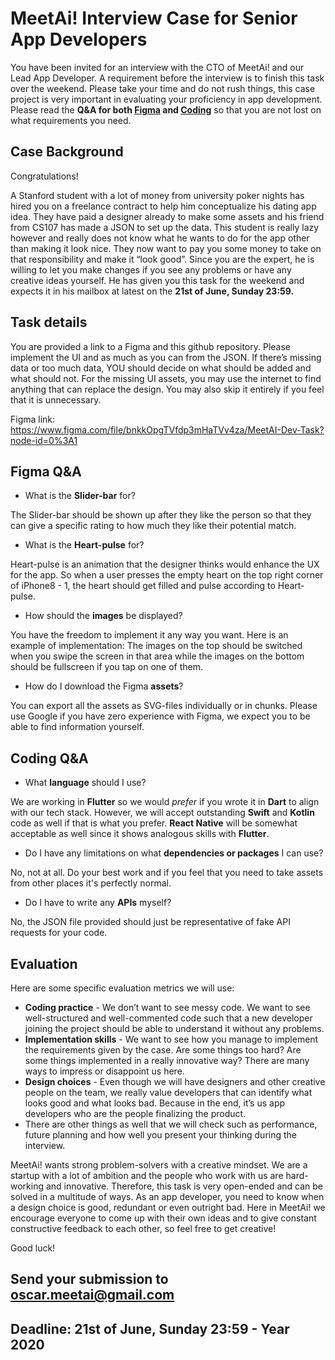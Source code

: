 # MeetAi! Interview Case for Senior App Developers
You have been invited for an interview with the CTO of MeetAi! and our Lead App Developer. A requirement before the interview is to finish this task over the weekend. Please take your time and do not rush things, this case project is very important in evaluating your proficiency in app development. Please read the **Q&A for both [Figma](https://github.com/thailemeetai/mobile-assignment#figma-qa) and [Coding](https://github.com/thailemeetai/mobile-assignment#coding-qa)** so that you are not lost on what requirements you need.

## Case Background
Congratulations! 

A Stanford student with a lot of money from university poker nights has hired you on a freelance contract to help him conceptualize his dating app idea. They have paid a designer already to make some assets and his friend from CS107 has made a JSON to set up the data. This student is really lazy however and really does not know what he wants to do for the app other than making it look nice. They now want to pay you some money to take on that responsibility and make it “look good”. Since you are the expert, he is willing to let you make changes if you see any problems or have any creative ideas yourself. He has given you this task for the weekend and expects it in his mailbox at latest on the **21st of June, Sunday 23:59.**

## Task details
You are provided a link to a Figma and this github repository. Please implement the UI and as much as you can from the JSON. If there’s missing data or too much data, YOU should decide on what should be added and what should not. For the missing UI assets, you may use the internet to find anything that can replace the design. You may also skip it entirely if you feel that it is unnecessary.

Figma link: https://www.figma.com/file/bnkkOpgTVfdp3mHaTVv4za/MeetAI-Dev-Task?node-id=0%3A1

## Figma Q&A
- What is the **Slider-bar** for?

The Slider-bar should be shown up after they like the person so that they can give a specific rating to how much they like their potential match. 

- What is the **Heart-pulse** for?

Heart-pulse is an animation that the designer thinks would enhance the UX for the app. So when a user presses the empty heart on the top right corner of iPhone8 - 1, the heart should get filled and pulse according to Heart-pulse.

- How should the **images** be displayed?

You have the freedom to implement it any way you want. 
Here is an example of implementation: The images on the top should be switched when you swipe the screen in that area while the images on the bottom should be fullscreen if you tap on one of them.

- How do I download the Figma **assets**?

You can export all the assets as SVG-files individually or in chunks. Please use Google if you have zero experience with Figma, we expect you to be able to find information yourself.


## Coding Q&A
- What **language** should I use?

We are working in **Flutter** so we would *prefer* if you wrote it in **Dart** to align with our tech stack. However, we will accept outstanding **Swift** and **Kotlin** code as well if that is what you prefer. **React Native** will be somewhat acceptable as well since it shows analogous skills with **Flutter**.

- Do I have any limitations on what **dependencies or packages** I can use?

No, not at all. Do your best work and if you feel that you need to take assets from other places it's perfectly normal.

- Do I have to write any **APIs** myself?

No, the JSON file provided should just be representative of fake API requests for your code.

## Evaluation
Here are some specific evaluation metrics we will use:
- **Coding practice** - We don’t want to see messy code. We want to see well-structured and well-commented code such that a new developer joining the project should be able to understand it without any problems.
- **Implementation skills** - We want to see how you manage to implement the requirements given by the case. Are some things too hard? Are some things implemented in a really innovative way? There are many ways to impress or disappoint us here.
- **Design choices** - Even though we will have designers and other creative people on the team, we really value developers that can identify what looks good and what looks bad. Because in the end, it’s us app developers who are the people finalizing the product.
- There are other things as well that we will check such as performance, future planning and how well you present your thinking during the interview.

MeetAi! wants strong problem-solvers with a creative mindset. We are a startup with a lot of ambition and the people who work with us are hard-working and innovative. Therefore, this task is very open-ended and can be solved in a multitude of ways. As an app developer, you need to know when a design choice is good, redundant or even outright bad. Here in MeetAi! we encourage everyone to come up with their own ideas and to give constant constructive feedback to each other, so feel free to get creative!

Good luck!

## Send your submission to oscar.meetai@gmail.com
## **Deadline: 21st of June, Sunday 23:59 - Year 2020**
